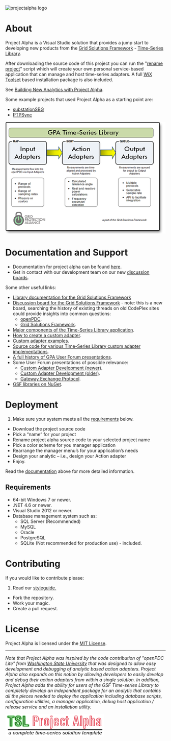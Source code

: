 ![projectalpha logo](https://gridprotectionalliance.org/images/products/ProductTitles75/ProjectAlpha.png)

# About

Project Alpha is a Visual Studio solution that provides a jump start to developing new products from the [Grid Solutions Framework](https://github.com/GridProtectionAlliance/gsf) - [Time-Series Library](https://www.gridprotectionalliance.org/technology.asp#TSL).

After downloading the source code of this project you can run the "[rename project](https://github.com/GridProtectionAlliance/projectalpha/blob/master/RenameProject.bat)" script which will create your own personal service-based application that can manage and host time-series adapters. A full [WiX Toolset](https://wixtoolset.org/) based installation package is also included.

See [Building New Analytics with Project Alpha](https://sway.office.com/1k26ACsHhV97nLIG?ref=email&loc=play).

Some example projects that used Project Alpha as a starting point are:
* [substationSBG](https://github.com/GridProtectionAlliance/substationSBG)
* [PTPSync](https://github.com/GridProtectionAlliance/PTPSync)



![GPA Time-Series Library](https://raw.githubusercontent.com/GridProtectionAlliance/projectalpha/master/Source/Documentation/readme%20files/TSLoverview540.png)

# Documentation and Support

* Documentation for project alpha can be found [here](https://sway.com/1k26ACsHhV97nLIG).
* Get in contact with our development team on our new [discussion boards](http://discussions.gridprotectionalliance.org/c/gpa-products/project-alpha).

Some other useful links:
* [Library documentation for the Grid Solutions Framework](https://www.gridprotectionalliance.org/NightlyBuilds/GridSolutionsFramework/Help/html/N_GSF.htm)
* [Discussion board for the Grid Solutions Framework](http://discussions.gridprotectionalliance.org/c/gpa-products/gsf) - note: this is a new board, searching the history of existing threads on old CodePlex sites could provide insights into common questions:
  * [openPDC](http://openpdc.codeplex.com/discussions).
  * [Grid Solutions Framework](http://gsf.codeplex.com/discussions).
* [Major components of the Time-Series Library application](https://www.gridprotectionalliance.org/docs/products/gsf/tsl-components-2015.pdf).
* [How to create a custom adapter](https://github.com/GridProtectionAlliance/openPDC/blob/master/Source/Documentation/wiki/Developers_Custom_Adapters.md).
* [Custom adapter examples](https://github.com/GridProtectionAlliance/openPDC/blob/master/Source/Documentation/wiki/Developers_Custom_Adapters.md).
* [Source code for various Time-Series Library custom adapter implementations](https://github.com/GridProtectionAlliance/gsf/tree/master/Source/Libraries/Adapters).
* [A full history of GPA User Forum presentations](https://www.gridprotectionalliance.org/UserForum/).
* Some User Forum presentations of possible relevance:
  * [Custom Adapter Development (newer)](https://www.gridprotectionalliance.org/UserForum/2014/Tutorial%20Session%203%20(Carroll)%20-%202014%2008%2012.pdf).
  * [Custom Adapter Development (older)](https://www.gridprotectionalliance.org/UserForum/2012/Building%20Custom%20Adapters.pdf).
  * [Gateway Exchange Protocol](https://www.gridprotectionalliance.org/UserForum/2014/Tutorial%20Session%202%20(Carroll)%20-%202014%2008%2012.pdf).
* [GSF libraries on NuGet](https://www.nuget.org/packages?q=%22Grid+Solutions+Framework%22).

# Deployment
1. Make sure your system meets all the [requirements](#requirements) below.
* Download the project source code
* Pick a “name” for your project
* Rename project alpha source code to your selected project name
* Pick a color scheme for you manager application
* Rearrange the manager menu’s for your application’s needs
* Design your analytic – i.e., design your Action adapter
* Enjoy.

Read the [documentation](#documentation-and-support) above for more detailed information.

## Requirements
* 64-bit Windows 7 or newer.
* .NET 4.6 or newer.
* Visual Studio 2012 or newer.
* Database management system such as:
  * SQL Server (Recommended)
  * MySQL
  * Oracle
  * PostgreSQL
  * SQLite (Not recommended for production use) - included.

# Contributing
If you would like to contribute please:

1. Read our [styleguide.](https://www.gridprotectionalliance.org/docs/GPA_Coding_Guidelines_2011_03.pdf)
* Fork the repository.
* Work your magic.
* Create a pull request.
 
# License
Project Alpha is licensed under the [MIT License](https://opensource.org/licenses/MIT).

---

_Note that Project Alpha was inspired by the code contribution of "openPDC Lite" from [Washington State University](http://school.eecs.wsu.edu/) that was designed to allow easy development and debugging of analytic based action adapters. Project Alpha also expands on this notion by allowing developers to easily develop and debug their action adapters from within a single solution. In addition, Project Alpha adds the ability for users of the GSF Time-series Library to completely develop an independent package for an analytic that contains all the pieces needed to deploy the application including database scripts, configuration utilities, a manager application, debug host application / release service and an installation utility._

![projectalpha logo](https://raw.githubusercontent.com/GridProtectionAlliance/projectalpha/master/Source/Documentation/readme%20files/Project-Alpha-Logo_70.png)
